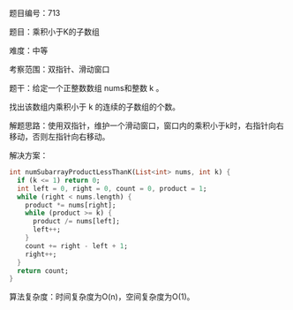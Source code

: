 题目编号：713

题目：乘积小于K的子数组

难度：中等

考察范围：双指针、滑动窗口

题干：给定一个正整数数组 nums和整数 k 。

找出该数组内乘积小于 k 的连续的子数组的个数。

解题思路：使用双指针，维护一个滑动窗口，窗口内的乘积小于k时，右指针向右移动，否则左指针向右移动。

解决方案：

```dart
int numSubarrayProductLessThanK(List<int> nums, int k) {
  if (k <= 1) return 0;
  int left = 0, right = 0, count = 0, product = 1;
  while (right < nums.length) {
    product *= nums[right];
    while (product >= k) {
      product /= nums[left];
      left++;
    }
    count += right - left + 1;
    right++;
  }
  return count;
}
```

算法复杂度：时间复杂度为O(n)，空间复杂度为O(1)。